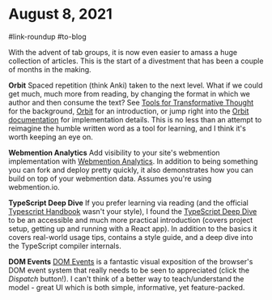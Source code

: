 # August 8, 2021

#link-roundup #to-blog

With the advent of tab groups, it is now even easier to amass a huge collection of articles.  This is the start of a divestment that has been a couple of months in the making.

**Orbit**
Spaced repetition (think Anki) taken to the next level.  What if we could get much, much more from reading, by changing the format in which we author and then consume the text?  See [Tools for Transformative Thought](https://numinous.productions/ttft/) for the background, [Orbit](https://withorbit.com/) for an introduction, or jump right into the [Orbit documentation](https://docs.withorbit.com/) for implementation details.  This is no less than an attempt to reimagine the humble written word as a tool for learning, and I think it's worth keeping an eye on.

**Webmention Analytics**
Add visibility to your site's webmention implementation with [Webmention Analytics](https://mxb.dev/blog/webmention-analytics/).  In addition to being something you can fork and deploy pretty quickly, it also demonstrates how you can build on top of your webmention data.  Assumes you're using webmention.io.

**TypeScript Deep Dive**
If you prefer learning via reading (and the official [Typescript Handbook](https://www.typescriptlang.org/docs/handbook/intro.html) wasn't your style), I found the [TypeScript Deep Dive](https://basarat.gitbook.io/typescript/
) to be an accessible and much more practical introduction (covers project setup, getting up and running with a React app).  In addition to the basics it covers real-world usage tips, contains a style guide, and a deep dive into the TypeScript compiler internals.


**DOM Events**
[DOM Events](https://domevents.dev/) is a fantastic visual exposition of the browser's DOM event system that really needs to be seen to appreciated (click the _Dispatch_ button!).  I can't think of a better way to teach/understand the model - great UI which is both simple, informative, yet feature-packed.
